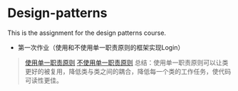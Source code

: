 # Design-patterns
This is the assignment for the design patterns course.
- 第一次作业（使用和不使用单一职责原则的框架实现Login）
> [使用单一职责原则](https://github.com/lrffun/Design-patterns/tree/master/Login/src/Use_responsibility)
> [不使用单一职责原则](https://github.com/lrffun/Design-patterns/blob/master/Login/src/Not_use_responsibility/Login.java)
> 总结：使用单一职责原则可以让类更好的被复用，降低类与类之间的耦合，降低每一个类的工作任务，使代码可读性更佳。
